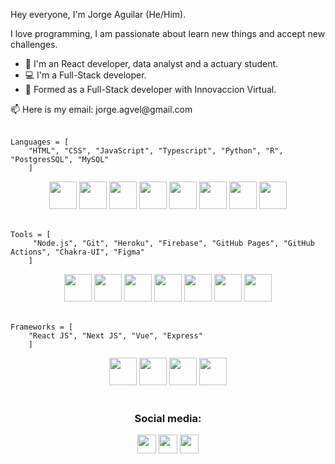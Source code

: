 Hey everyone, I'm Jorge Aguilar (He/Him).

<p>I love programming, I am passionate about learn new things and accept new challenges.</p>
<ul>
    <li>🐲 I'm an React developer, data analyst and a actuary student.</li>
    <li>💻 I'm a Full-Stack developer.</li>
    <li>🌱 Formed as a Full-Stack developer with Innovaccion Virtual.</li>
</ul>
📫 Here is my email: jorge.agvel@gmail.com
<br/>
<br/>

    Languages = [
        "HTML", "CSS", "JavaScript", "Typescript", "Python", "R", "PostgresSQL", "MySQL"
        ]

<div class = "logos" align="center">
<img src="https://www.vectorlogo.zone/logos/w3_html5/w3_html5-icon.svg" alt="" width="44" height="44">
<img src="https://www.vectorlogo.zone/logos/w3_css/w3_css-icon.svg" alt="" width="44" height="44">
<img src="https://upload.vectorlogo.zone/logos/javascript/images/239ec8a4-163e-4792-83b6-3f6d96911757.svg" alt="" width="44" height="44">
<img src="https://www.vectorlogo.zone/logos/typescriptlang/typescriptlang-icon.svg" alt="" width="44" height="44">
<img src="https://www.vectorlogo.zone/logos/python/python-icon.svg" alt="" width="44" height="44">
<img src = "https://www.vectorlogo.zone/logos/r-project/r-project-icon.svg" width="44" height="44">
<img src = "https://www.vectorlogo.zone/logos/postgresql/postgresql-icon.svg" width="44" height="44">
<img src = "https://www.vectorlogo.zone/logos/mysql/mysql-official.svg" width="44" height="44">
</div>
<br>

    Tools = [
         "Node.js", "Git", "Heroku", "Firebase", "GitHub Pages", "GitHub Actions", "Chakra-UI", "Figma"
        ]

<div class = "logos" align="center">
<img src = "https://www.vectorlogo.zone/logos/nodejs/nodejs-icon.svg" width="44" height="44">
<img src = "https://www.vectorlogo.zone/logos/git-scm/git-scm-icon.svg" width="44" height="44">
<img src = "https://www.vectorlogo.zone/logos/heroku/heroku-icon.svg" width="44" height="44">
<img src = "https://www.vectorlogo.zone/logos/firebase/firebase-icon.svg" width="44" height="44">
<img src = "https://www.vectorlogo.zone/logos/github/github-icon.svg" width="44" height="44">
<img src = "https://avatars.githubusercontent.com/u/54212428?v=4" width="44" height="44">
<img src = "https://www.vectorlogo.zone/logos/figma/figma-icon.svg" width="44" height="44">
</div>
<br>

    Frameworks = [
        "React JS", "Next JS", "Vue", "Express"
        ]

<div class = "logos" align="center">
<img src = "https://www.vectorlogo.zone/logos/reactjs/reactjs-icon.svg" width="44" height="44">
<img src = "https://media.graphcms.com/VKHHNvEETYqZRkqgjybc" width="44" height="44">
<img src = "https://www.vectorlogo.zone/logos/vuejs/vuejs-icon.svg" width="44" height="44">
<img src = "https://jsurt.github.io/jacks-portfolio/images/color-express-icon%20(1).png" width="44" height="44">
</div>
<br>

<h3 class="tittle" align="center">Social media:</h3>
<div class = "redes" align="center">
<a href="https://linkedin.com/in/jorge-aguilar-velázquez-0995761b5" target="blank" ><img src="https://www.vectorlogo.zone/logos/linkedin/linkedin-icon.svg" width="30" height="30"></a>
<a href="https://twitter.com/jorgeagvel" target="blank"><img src="https://www.vectorlogo.zone/logos/twitter/twitter-icon.svg" width="30" height="30"></a>
<a href="https://instagram.com/jorge_agvel" target="blank"><img src="https://www.vectorlogo.zone/logos/instagram/instagram-icon.svg" width="30" height="30"></a>
</div>
